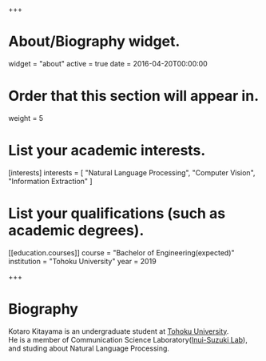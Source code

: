 +++
# About/Biography widget.
widget = "about"
active = true
date = 2016-04-20T00:00:00

# Order that this section will appear in.
weight = 5

# List your academic interests.
[interests]
  interests = [
    "Natural Language Processing",
    "Computer Vision",
    "Information Extraction"
  ]

# List your qualifications (such as academic degrees).
[[education.courses]]
  course = "Bachelor of Engineering(expected)"
  institution = "Tohoku University"
  year = 2019

+++

# Biography

Kotaro Kitayama is an undergraduate student at [Tohoku University](https://www.tohoku.ac.jp/).  
He is a member of Communication Science Laboratory([Inui-Suzuki Lab](http://www.cl.ecei.tohoku.ac.jp/)), and studing about Natural Language Processing.
